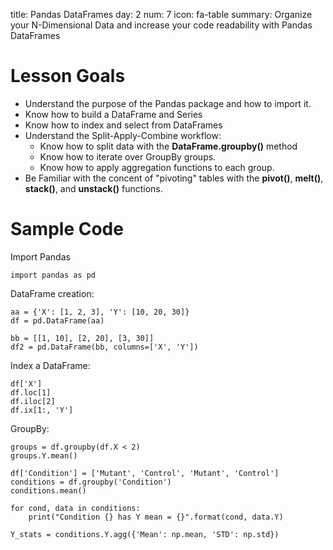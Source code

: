 title: Pandas DataFrames
day: 2
num: 7
icon: fa-table
summary: Organize your N-Dimensional Data and increase your code readability with Pandas DataFrames


# Lesson Goals

  - Understand the purpose of the Pandas package and how to import it.
  - Know how to build a DataFrame and Series
  - Know how to index and select from DataFrames
  - Understand the Split-Apply-Combine workflow:
      - Know how to split data with the **DataFrame.groupby()** method
      - Know how to iterate over GroupBy groups.
      - Know how to apply aggregation functions to each group.
  - Be Familiar with the concent of "pivoting" tables with the **pivot()**, **melt()**, **stack()**, and **unstack()** functions.

# Sample Code

Import Pandas

    import pandas as pd

DataFrame creation:

    aa = {'X': [1, 2, 3], 'Y': [10, 20, 30]}
    df = pd.DataFrame(aa)

    bb = [[1, 10], [2, 20], [3, 30]]
    df2 = pd.DataFrame(bb, columns=['X', 'Y'])

Index a DataFrame:

    df['X']
    df.loc[1]
    df.iloc[2]
    df.ix[1:, 'Y']

GroupBy:

    groups = df.groupby(df.X < 2)
    groups.Y.mean()

    df['Condition'] = ['Mutant', 'Control', 'Mutant', 'Control']
    conditions = df.groupby('Condition')
    conditions.mean()

    for cond, data in conditions:
        print("Condition {} has Y mean = {}".format(cond, data.Y)

    Y_stats = conditions.Y.agg({'Mean': np.mean, 'STD': np.std})

